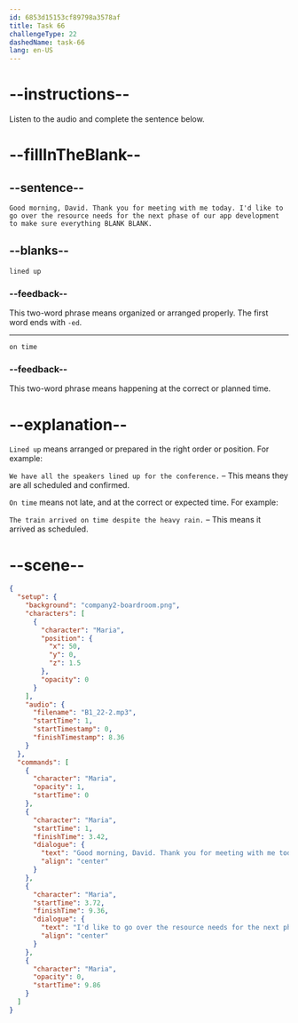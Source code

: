 ```yaml
---
id: 6853d15153cf89798a3578af
title: Task 66
challengeType: 22
dashedName: task-66
lang: en-US
---
```


<!-- (Audio) Maria: Good morning, David. Thank you for meeting with me today. I'd like to go over the resource needs for the next phase of our app development to make sure everything lined up on time. -->

# --instructions--

Listen to the audio and complete the sentence below.

# --fillInTheBlank--

## --sentence--

`Good morning, David. Thank you for meeting with me today. I'd like to go over the resource needs for the next phase of our app development to make sure everything BLANK BLANK.`

## --blanks--

`lined up`

### --feedback--

This two-word phrase means organized or arranged properly. The first word ends with `-ed`.

---

`on time`

### --feedback--

This two-word phrase means happening at the correct or planned time.

# --explanation--

`Lined up` means arranged or prepared in the right order or position. For example:

`We have all the speakers lined up for the conference.` – This means they are all scheduled and confirmed.

`On time` means not late, and at the correct or expected time. For example:

`The train arrived on time despite the heavy rain.` – This means it arrived as scheduled.

# --scene--

```json
{
  "setup": {
    "background": "company2-boardroom.png",
    "characters": [
      {
        "character": "Maria",
        "position": {
          "x": 50,
          "y": 0,
          "z": 1.5
        },
        "opacity": 0
      }
    ],
    "audio": {
      "filename": "B1_22-2.mp3",
      "startTime": 1,
      "startTimestamp": 0,
      "finishTimestamp": 8.36
    }
  },
  "commands": [
    {
      "character": "Maria",
      "opacity": 1,
      "startTime": 0
    },
    {
      "character": "Maria",
      "startTime": 1,
      "finishTime": 3.42,
      "dialogue": {
        "text": "Good morning, David. Thank you for meeting with me today.",
        "align": "center"
      }
    },
    {
      "character": "Maria",
      "startTime": 3.72,
      "finishTime": 9.36,
      "dialogue": {
        "text": "I'd like to go over the resource needs for the next phase of our app development to make sure everything lined up on time.",
        "align": "center"
      }
    },
    {
      "character": "Maria",
      "opacity": 0,
      "startTime": 9.86
    }
  ]
}
```
